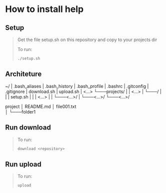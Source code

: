 # How to install help

## Setup
>Get the file setup.sh on this repository and copy to your projects dir
>
>To run:
>``` bash
>./setup.sh
>```

## Architeture
~/
|   .bash_aliases
|   .bash_history
|   .bash_profile
|   .bashrc
|   .gitconfig
|   .gitignore
|   download.sh
|   upload.sh
|   <...>
└───projects/
|   |   <...>
|   └───<repository>/
|   |   |   setup.sh
|   |   |   <...>
|   |   └───<...>/
|   └───<...>/
└───<...>/
  
project
│   README.md
│   file001.txt    
│
└───folder1

## Run download
>To run:
>``` bash
>download <repository>
>```

## Run upload
>To run:
>``` bash
>upload
>```
